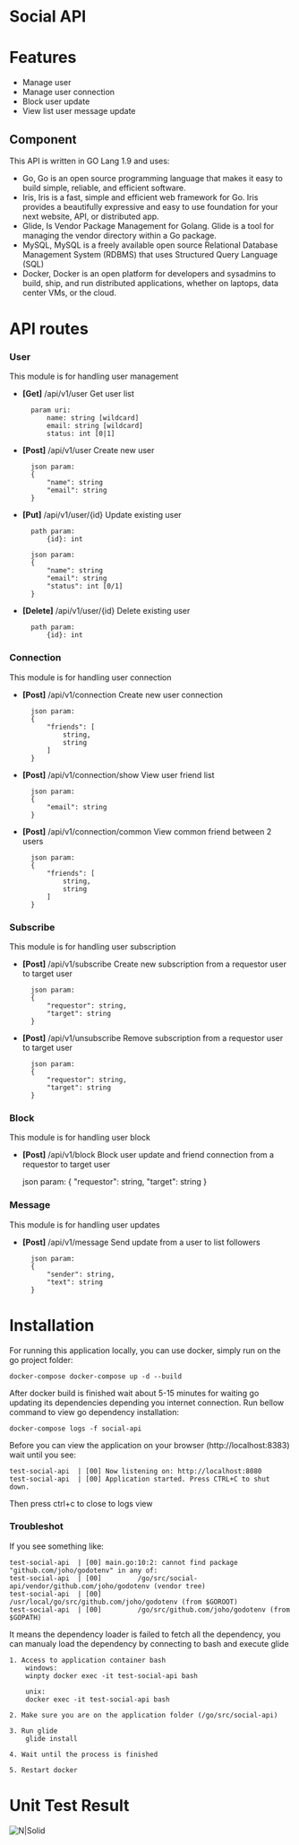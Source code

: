 # Social API

# Features
* Manage user
* Manage user connection
* Block user update
* View list user message update

## Component
This API is written in GO Lang 1.9 and uses:
* Go, Go is an open source programming language that makes it easy to build simple, reliable, and efficient software.
* Iris, Iris is a fast, simple and efficient web framework for Go. Iris provides a beautifully expressive and easy to use foundation for your next website, API, or distributed app.
* Glide, Is Vendor Package Management for Golang. Glide is a tool for managing the vendor directory within a Go package.
* MySQL, MySQL is a freely available open source Relational Database Management System (RDBMS) that uses Structured Query Language (SQL)
* Docker, Docker is an open platform for developers and sysadmins to build, ship, and run distributed applications, whether on laptops, data center VMs, or the cloud.

# API routes

### User
This module is for handling user management
* **[Get]** /api/v1/user
Get user list

        param uri:
            name: string [wildcard]
            email: string [wildcard]
            status: int [0|1]

* **[Post]** /api/v1/user
Create new user

        json param:
        {
            "name": string
            "email": string
        }

* **[Put]** /api/v1/user/{id}
Update existing user

        path param:
            {id}: int

        json param:
        {
            "name": string
            "email": string
            "status": int [0/1]
        }

* **[Delete]** /api/v1/user/{id}
Delete existing user

        path param:
            {id}: int

### Connection
This module is for handling user connection
* **[Post]** /api/v1/connection
Create new user connection

        json param:
        {
            "friends": [
                string,
                string
            ]
        }

* **[Post]** /api/v1/connection/show
View user friend list

        json param:
        {
            "email": string
        }

* **[Post]** /api/v1/connection/common
View common friend between 2 users

        json param:
        {
            "friends": [
                string,
                string
            ]
        }

### Subscribe
This module is for handling user subscription
* **[Post]** /api/v1/subscribe
Create new subscription from a requestor user to target user

        json param:
        {
            "requestor": string,
            "target": string
        }
        
* **[Post]** /api/v1/unsubscribe
Remove subscription from a requestor user to target user

        json param:
        {
            "requestor": string,
            "target": string
        }

### Block
This module is for handling user block
* **[Post]** /api/v1/block
Block user update and friend connection from a requestor to target user

    json param:
    {
        "requestor": string,
        "target": string
    }

### Message
This module is for handling user updates
* **[Post]** /api/v1/message
Send update from a user to list followers

        json param:
        {
            "sender": string,
            "text": string
        }

# Installation
For running this application locally, you can use docker, simply run on the go project folder:

    docker-compose docker-compose up -d --build

After docker build is finished wait about 5-15 minutes for waiting go updating its dependencies depending you internet connection. Run bellow command to view go dependency installation:

    docker-compose logs -f social-api
    
Before you can view the application on your browser (http://localhost:8383) wait until you see:

    test-social-api  | [00] Now listening on: http://localhost:8080
    test-social-api  | [00] Application started. Press CTRL+C to shut down.

Then press ctrl+c to close to logs view


### Troubleshot
If you see something like: 

    test-social-api  | [00] main.go:10:2: cannot find package "github.com/joho/godotenv" in any of:
    test-social-api  | [00]         /go/src/social-api/vendor/github.com/joho/godotenv (vendor tree)
    test-social-api  | [00]         /usr/local/go/src/github.com/joho/godotenv (from $GOROOT)
    test-social-api  | [00]         /go/src/github.com/joho/godotenv (from $GOPATH)

It means the dependency loader is failed to fetch all the dependency, you can manualy load the dependency by connecting to bash and execute glide

    1. Access to application container bash
        windows:
        winpty docker exec -it test-social-api bash
        
        unix:
        docker exec -it test-social-api bash
        
    2. Make sure you are on the application folder (/go/src/social-api)
    
    3. Run glide
        glide install
        
    4. Wait until the process is finished
    
    5. Restart docker
    
    
# Unit Test Result
![N|Solid](http://image.ibb.co/j7Rysb/image.png)